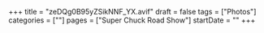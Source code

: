 +++
title = "zeDQg0B95yZSikNNF_YX.avif"
draft = false
tags = ["Photos"]
categories = [""]
pages = ["Super Chuck Road Show"]
startDate = ""
+++
